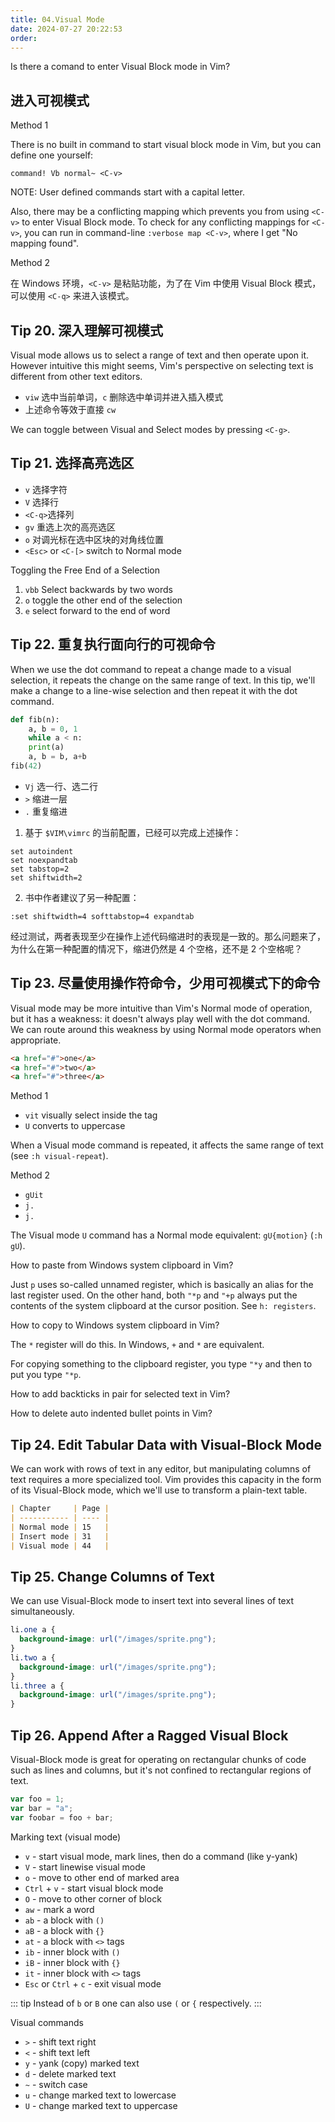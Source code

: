 ```yaml
---
title: 04.Visual Mode
date: 2024-07-27 20:22:53
order:
---
```


Is there a comand to enter Visual Block mode in Vim?

## 进入可视模式

Method 1

There is no built in command to start visual block mode in Vim, but you can define one yourself:

```vimrc
command! Vb normal~ <C-v>
```

NOTE: User defined commands start with a capital letter.

Also, there may be a conflicting mapping which prevents you from using `<C-v>` to enter Visual Block mode. To check for any conflicting mappings for `<C-v>`, you can run in command-line `:verbose map <C-v>`, where I get "No mapping found".

Method 2

在 Windows 环境，`<C-v>` 是粘贴功能，为了在 Vim 中使用 Visual Block 模式，可以使用 `<C-q>` 来进入该模式。

## Tip 20. 深入理解可视模式

Visual mode allows us to select a range of text and then operate upon it. However intuitive this might seems, Vim's perspective on selecting text is different from other text editors.

- `viw` 选中当前单词，`c` 删除选中单词并进入插入模式
- 上述命令等效于直接 `cw`

We can toggle between Visual and Select modes by pressing `<C-g>`.

## Tip 21. 选择高亮选区

- `v` 选择字符
- `V` 选择行
- `<C-q>`选择列
- `gv` 重选上次的高亮选区
- `o` 对调光标在选中区块的对角线位置
- `<Esc>` or `<C-[>` switch to Normal mode

Toggling the Free End of a Selection

1. `vbb` Select backwards by two words
2. `o` toggle the other end of the selection
3. `e` select forward to the end of word

## Tip 22. 重复执行面向行的可视命令

When we use the dot command to repeat a change made to a visual selection, it repeats the change on the same range of text. In this tip, we'll make a change to a line-wise selection and then repeat it with the dot command.

```python
def fib(n):
    a, b = 0, 1
    while a < n:
    print(a)
    a, b = b, a+b
fib(42)
```

- `Vj` 选一行、选二行
- `>` 缩进一层
- `.` 重复缩进

1. 基于 `$VIM\vimrc` 的当前配置，已经可以完成上述操作：

```vim
set autoindent
set noexpandtab
set tabstop=2
set shiftwidth=2
```

2. 书中作者建议了另一种配置：

```vim
:set shiftwidth=4 softtabstop=4 expandtab
```

经过测试，两者表现至少在操作上述代码缩进时的表现是一致的。那么问题来了，为什么在第一种配置的情况下，缩进仍然是 4 个空格，还不是 2 个空格呢？

## Tip 23. 尽量使用操作符命令，少用可视模式下的命令

Visual mode may be more intuitive than Vim's Normal mode of operation, but it has a weakness: it doesn't always play well with the dot command. We can route around this weakness by using Normal mode operators when appropriate.

```html
<a href="#">one</a>
<a href="#">two</a>
<a href="#">three</a>
```

Method 1

- `vit` visually select inside the tag
- `U` converts to uppercase

When a Visual mode command is repeated, it affects the same range of text (see `:h visual-repeat`).

Method 2

- `gUit`
- `j.`
- `j.`

The Visual mode `U` command has a Normal mode equivalent: `gU{motion}` (`:h gU`).

How to paste from Windows system clipboard in Vim?

Just `p` uses so-called unnamed register, which is basically an alias for the last register used. On the other hand, both `"*p` and `"+p` always put the contents of the system clipboard at the cursor position. See `h: registers`.

How to copy to Windows system clipboard in Vim?

The `*` register will do this. In Windows, `+` and `*` are equivalent.

For copying something to the clipboard register, you type `"*y` and then to put you type `"*p`.

How to add backticks in pair for selected text in Vim?

How to delete auto indented bullet points in Vim?

## Tip 24. Edit Tabular Data with Visual-Block Mode

We can work with rows of text in any editor, but manipulating columns of text requires a more specialized tool. Vim provides this capacity in the form of its Visual-Block mode, which we'll use to transform a plain-text table.

```md
| Chapter     | Page |
| ----------- | ---- |
| Normal mode | 15   |
| Insert mode | 31   |
| Visual mode | 44   |
```

## Tip 25. Change Columns of Text

We can use Visual-Block mode to insert text into several lines of text simultaneously.

```css
li.one a {
  background-image: url("/images/sprite.png");
}
li.two a {
  background-image: url("/images/sprite.png");
}
li.three a {
  background-image: url("/images/sprite.png");
}
```

## Tip 26. Append After a Ragged Visual Block

Visual-Block mode is great for operating on rectangular chunks of code such as lines and columns, but it's not confined to rectangular regions of text.

```js
var foo = 1;
var bar = "a";
var foobar = foo + bar;
```

Marking text (visual mode)

- `v` - start visual mode, mark lines, then do a command (like y-yank)
- `V` - start linewise visual mode
- `o` - move to other end of marked area
- `Ctrl` + `v` - start visual block mode
- `O` - move to other corner of block
- `aw` - mark a word
- `ab` - a block with `()`
- `aB` - a block with `{}`
- `at` - a block with `<>` tags
- `ib` - inner block with `()`
- `iB` - inner block with `{}`
- `it` - inner block with `<>` tags
- `Esc` or `Ctrl` + `c` - exit visual mode

::: tip
Instead of `b` or `B` one can also use `(` or `{` respectively.
:::

Visual commands

- `>` - shift text right
- `<` - shift text left
- `y` - yank (copy) marked text
- `d` - delete marked text
- `~` - switch case
- `u` - change marked text to lowercase
- `U` - change marked text to uppercase
